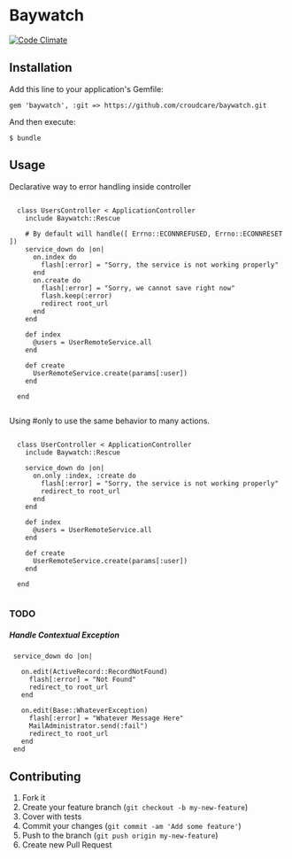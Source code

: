 # Baywatch

[![Code Climate](https://codeclimate.com/repos/520379417e00a429dc02c367/badges/6a679ba794edb297e6e0/gpa.png)](https://codeclimate.com/repos/520379417e00a429dc02c367/feed)

## Installation

Add this line to your application's Gemfile:

    gem 'baywatch', :git => https://github.com/croudcare/baywatch.git

And then execute:

    $ bundle


## Usage

Declarative way to error handling inside controller

````

  class UsersController < ApplicationController
    include Baywatch::Rescue

    # By default will handle([ Errno::ECONNREFUSED, Errno::ECONNRESET ])
    service_down do |on|      
      on.index do
        flash[:error] = "Sorry, the service is not working properly"
      end
      on.create do 
        flash[:error] = "Sorry, we cannot save right now"
        flash.keep(:error)
        redirect root_url
      end
    end
    
    def index
      @users = UserRemoteService.all
    end
    
    def create
      UserRemoteService.create(params[:user])
    end
    
  end
  
````

Using #only to use the same behavior to many actions.


````

  class UserController < ApplicationController
    include Baywatch::Rescue

    service_down do |on|      
      on.only :index, :create do
        flash[:error] = "Sorry, the service is not working properly"
        redirect_to root_url
      end
    end
    
    def index
      @users = UserRemoteService.all
    end
    
    def create
      UserRemoteService.create(params[:user])
    end
    
  end
  
````


### TODO

##### Handle Contextual Exception
 
 ```
  service_down do |on|
  
    on.edit(ActiveRecord::RecordNotFound)
      flash[:error] = "Not Found"
      redirect_to root_url
    end
    
    on.edit(Base::WhateverException)
      flash[:error] = "Whatever Message Here"
      MailAdministrator.send(:fail")
      redirect_to root_url
    end
  end
 ```
 
## Contributing

1. Fork it
2. Create your feature branch (`git checkout -b my-new-feature`)
3. Cover with tests
4. Commit your changes (`git commit -am 'Add some feature'`)
5. Push to the branch (`git push origin my-new-feature`) 
6. Create new Pull Request

